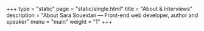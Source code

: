 +++
type = "static"
page = "static/single.html"
title = "About & Interviews"
description = "About Sara Soueidan — Front-end web developer, author and speaker"
menu = "main"
weight = "1"
+++